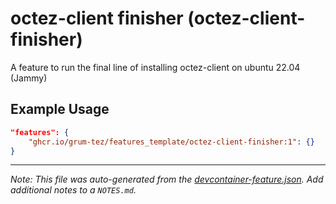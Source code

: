 
# octez-client finisher (octez-client-finisher)

A feature to run the final line of installing octez-client on ubuntu 22.04 (Jammy)

## Example Usage

```json
"features": {
    "ghcr.io/grum-tez/features_template/octez-client-finisher:1": {}
}
```





---

_Note: This file was auto-generated from the [devcontainer-feature.json](https://github.com/grum-tez/features_template/blob/main/src/octez-client-finisher/devcontainer-feature.json).  Add additional notes to a `NOTES.md`._

